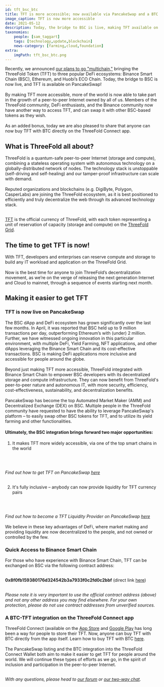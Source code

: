 ```yaml
---
id: tft_bsc_btc
title: TFT is more accessible; now available via PancakeSwap and a BTC Integration on ThreeFold Connect
image_caption: TFT is now more accessible
date: 2021-05-12
description: Today, the bridge to BSC is live, making TFT available on PancakeSwap! And anyone can now buy TFT with BTC directly on the ThreeFold Connect app.
taxonomies:
    people: [sam_taggart]
    tags: [technology,update,blockchain]
    news-category: [farming,cloud,foundation]
extra:
    imgPath: tft_bsc_btc.png
---
```


Recently, we announced [our plans to go "multichain,"](https://bitcoinist.com/peer-to-peer-internet-threefold-goes-multichain-to-accelerate-token-accessibility/) bringing the ThreeFold Token (TFT) to three popular DeFi ecosystems: Binance Smart Chain (BSC), Ethereum, and Huobi’s ECO Chain. Today, the bridge to BSC is now live, and TFT is available on PancakeSwap!
<br/>
<br/>
By making TFT more accessible, more of the world is now able to take part in the growth of a peer-to-peer Internet owned by all of us. Members of the ThreeFold community, DeFi enthusiasts, and the Binance community now have another way to access TFT, and can swap it with other BSC-based tokens as they wish.
<br/>
<br/>
As an added bonus, today we are also pleased to share that anyone can now buy TFT with BTC directly on the ThreeFold Connect app.

## What is ThreeFold all about?

ThreeFold is a quantum-safe peer-to-peer Internet (storage and compute), combining a stateless operating system with autonomous technology on a globally-distributed network of nodes. The technology stack is unstoppable (self-driving and self-healing) and our tamper-proof infrastructure can scale with demand.
<br/>
<br/>
Reputed organizations and blockchains (e.g. DigiByte, Polygon, CasperLabs) are joining the ThreeFold ecosystem, as it is best positioned to efficiently and truly decentralize the web through its advanced technology stack.
<br/>
<br/>

[TFT](https://threefold.io/token) is the official currency of ThreeFold, with each token representing a unit of reservation of capacity (storage and compute) on the [ThreeFold Grid](https://threefold.io/farming/tech).

## The time to get TFT is now!

With TFT, developers and enterprises can reserve compute and storage to build any IT workload and application on the ThreeFold Grid.
<br/>
<br/>
Now is the best time for anyone to join ThreeFold’s decentralization movement, as we’re on the verge of releasing the next generation Internet and Cloud to mainnet, through a sequence of events starting next month.

## Making it easier to get TFT

### TFT is now live on PancakeSwap

The BSC dApp and DeFi ecosystem has grown significantly over the last few months. In April, it was reported that BSC held up to 9 million transactions per day, outperforming Ethereum’s with (under) 2 million. Further, we have witnessed ongoing innovation in this particular environment, with multiple DeFi, Yield Farming, NFT applications, and other dApps leveraging the Binance Smart Chain and its cost-effective transactions. BSC is making DeFi applications more inclusive and accessible for people around the globe.
<br/>
<br/>
Beyond just making TFT more accessible, ThreeFold integrated with Binance Smart Chain to empower BSC developers with its decentralized storage and compute infrastructure. They can now benefit from ThreeFold's peer-to-peer nature and autonomous IT, with more security, efficiency, cost-effectiveness, sustainability, and decentralization benefits.
<br/>
<br/>
PancakeSwap has become the top Automated Market Maker (AMM) and Decentralized Exchange (DEX) on BSC. Multiple people in the ThreeFold community have requested to have the ability to leverage PancakeSwap's platform – to easily swap other BSC tokens for TFT, and to utilize its yield farming and other functionalities.

#### Ultimately, the BSC integration brings forward two major opportunities:

1. It makes TFT more widely accessible, via one of the top smart chains in the world
<br/>
<br/>

*Find out how to get TFT on PancakeSwap [here](https://library.threefold.me/info/tfgrid/#/threefold__tft_binance_defi?id=how-to-get-tft-on-pancakeswap)*
<br/>
<br/>

2. It's fully inclusive – anybody can now provide liquidity for TFT currency pairs
<br/>
<br/>

*Find out how to become a TFT Liquidity Provider on PancakeSwap [here](https://library.threefold.me/info/tfgrid/#/threefold__liquidity_provider)*
<br/>
<br/>
We believe in these key advantages of DeFi, where market making and providing liquidity are now decentralized to the people, and not owned or controlled by the few.

### Quick Access to Binance Smart Chain

For those who have experience with Binance Smart Chain, TFT can be exchanged on BSC via the following contract address: 
<br/>
<br/>

**0x8f0fb159380176d324542b3a7933f0c2fd0c2bbf** (direct link [here](https://exchange.pancakeswap.finance/#/swap?outputCurrency=0x8f0fb159380176d324542b3a7933f0c2fd0c2bbf))
<br/>
<br/>


*Please note it is very important to use the official contract address (above) and not any other address you may find elsewhere. For your own protection, please do not use contract addresses from unverified sources.​​​​​​*

### A BTC-TFT integration on the ThreeFold Connect app

ThreeFold Connect (available on the [App Store](https://apps.apple.com/us/app/threefold-connect/id1459845885) and [Google Play](https://play.google.com/store/apps/details?id=org.jimber.threebotlogin&hl=en&gl=US) has long been a way for people to store their TFT. Now, anyone can buy TFT with BTC directly from the app itself. Learn how to buy TFT with BTC [here](https://library.threefold.me/info/tfgrid/#/threefold__threefold_connect_btc).
<br/>
<br/>
The PancakeSwap listing and the BTC integration into the ThreeFold Connect Wallet both aim to make it easier to get TFT for people around the world. We will continue these types of efforts as we go, in the spirit of inclusion and participation in the peer-to-peer Internet.
<br/>
<br/>

*With any questions, please head to [our forum](https://forum.threefold.io) or [our two-way chat](https://t.me/threefold).*